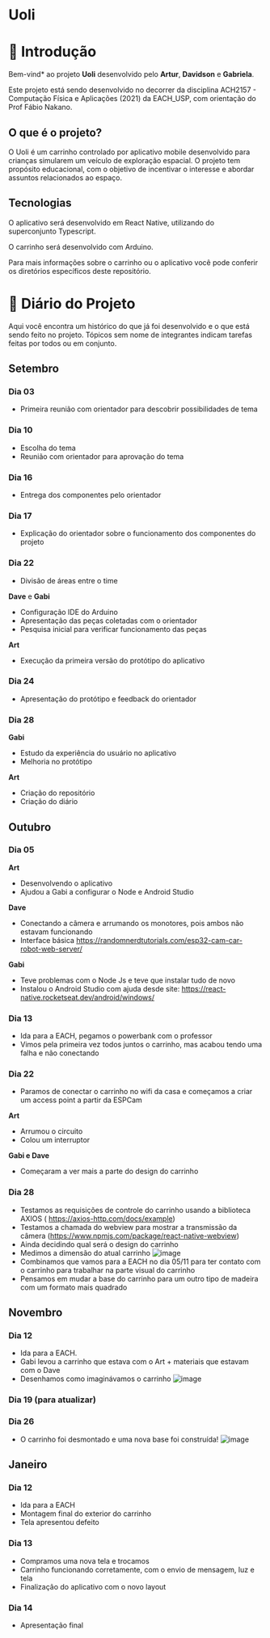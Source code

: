 # Uoli

# 👋 Introdução

Bem-vind* ao projeto **Uoli** desenvolvido pelo **Artur**, **Davidson** e **Gabriela**.

Este projeto está sendo desenvolvido no decorrer da disciplina ACH2157 - Computação Física e Aplicações (2021) da EACH_USP, com orientação do Prof Fábio Nakano.

## O que é o projeto?

O Uoli é um carrinho controlado por aplicativo mobile desenvolvido para crianças simularem um veículo de exploração espacial. O projeto tem propósito educacional, com o objetivo de incentivar o interesse e abordar assuntos relacionados ao espaço.

## Tecnologias

O aplicativo será desenvolvido em React Native, utilizando do superconjunto Typescript. 

O carrinho será desenvolvido com Arduino.

Para mais informações sobre o carrinho ou o aplicativo você pode conferir os diretórios específicos deste repositório.

# 📕 Diário do Projeto

Aqui você encontra um histórico do que já foi desenvolvido e o que está sendo feito no projeto. Tópicos sem nome de integrantes indicam tarefas feitas por todos ou em conjunto.

## Setembro

### Dia 03

- Primeira reunião com orientador para descobrir possibilidades de tema

### Dia 10

- Escolha do tema
- Reunião com orientador para aprovação do tema

### Dia 16

- Entrega dos componentes pelo orientador

### Dia 17

- Explicação do orientador sobre o funcionamento dos componentes do projeto

### Dia 22

- Divisão de áreas entre o time

**Dave** e **Gabi**

- Configuração IDE do Arduino
- Apresentação das peças coletadas com o orientador
- Pesquisa inicial para verificar funcionamento das peças

**Art**

- Execução da primeira versão do protótipo do aplicativo

### Dia 24

- Apresentação do protótipo e feedback do orientador

### Dia 28

**Gabi**

- Estudo da experiência do usuário no aplicativo
- Melhoria no protótipo

**Art**

- Criação do repositório
- Criação do diário

## Outubro

### Dia 05

**Art**

- Desenvolvendo o aplicativo
- Ajudou a Gabi a configurar o Node e Android Studio

**Dave**

- Conectando a câmera e arrumando os monotores, pois ambos não estavam funcionando
- Interface básica https://randomnerdtutorials.com/esp32-cam-car-robot-web-server/

**Gabi**

- Teve problemas com o Node Js e teve que instalar tudo de novo
- Instalou o Android Studio com ajuda desde site: https://react-native.rocketseat.dev/android/windows/

### Dia 13

- Ida para a EACH, pegamos o powerbank com o professor
- Vimos pela primeira vez todos juntos o carrinho, mas acabou tendo uma falha e não conectando


### Dia 22

- Paramos de conectar o carrinho no wifi da casa e começamos a criar um access point a partir da ESPCam

**Art**

- Arrumou o circuito
- Colou um interruptor 

**Gabi e Dave**

- Começaram a ver mais a parte do design do carrinho


### Dia 28

- Testamos as requisições de controle do carrinho usando a biblioteca AXIOS (
https://axios-http.com/docs/example)
- Testamos a chamada do webview para mostrar a transmissão da câmera (https://www.npmjs.com/package/react-native-webview)
- Ainda decidindo qual será o design do carrinho
- Medimos a dimensão do atual carrinho
 ![image](https://user-images.githubusercontent.com/65685306/139359527-5203afbd-ef45-47ea-aab5-07e6137f5420.png)
- Combinamos que vamos para a EACH no dia 05/11 para ter contato com o carrinho para trabalhar na parte visual do carrinho
- Pensamos em mudar a base do carrinho para um outro tipo de madeira com um formato mais quadrado

## Novembro

### Dia 12

- Ida para a EACH.
- Gabi levou a carrinho que estava com o Art + materiais que estavam com o Dave
- Desenhamos como imaginávamos o carrinho
![image](https://user-images.githubusercontent.com/65685306/144091351-5a88542b-fb8e-4216-bd99-1a0631774c89.png)

### Dia 19 (para atualizar)


### Dia 26

- O carrinho foi desmontado e uma nova base foi construída!
![image](https://user-images.githubusercontent.com/65685306/144091786-3fbda350-5aa3-480d-84c6-8fbb025f769e.png)

## Janeiro

### Dia 12

- Ida para a EACH
- Montagem final do exterior do carrinho
- Tela apresentou defeito

### Dia 13 

- Compramos uma nova tela e trocamos
- Carrinho funcionando corretamente, com o envio de mensagem, luz e tela
- Finalização do aplicativo com o novo layout

### Dia 14 

- Apresentação final
